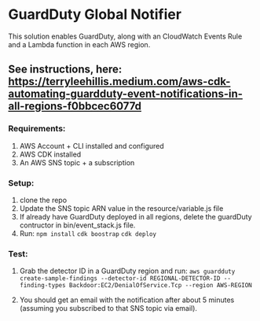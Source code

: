 # GuardDuty Global Notifier
This solution enables GuardDuty, along with an CloudWatch Events Rule and a Lambda function in each AWS region. 

 ## See instructions, here: https://terryleehillis.medium.com/aws-cdk-automating-guardduty-event-notifications-in-all-regions-f0bbcec6077d

### Requirements: 
1. AWS Account + CLI  installed and configured
2. AWS CDK installed
3. An AWS SNS topic + a subscription

### Setup: 
1. clone the repo
2. Update the SNS topic ARN value in the resource/variable.js file
3. If already have GuardDuty deployed in all regions, delete the guardDuty contructor in bin/event_stack.js file. 
2. Run: 
`npm install`
`cdk boostrap`
`cdk deploy`

### Test: 
1. Grab the detector ID in a GuardDuty region and run: 
`aws guardduty create-sample-findings --detector-id REGIONAL-DETECTOR-ID --finding-types Backdoor:EC2/DenialOfService.Tcp --region AWS-REGION`

2. You should get an email with the notification after about 5 minutes (assuming you subscribed to that SNS topic via email). 

